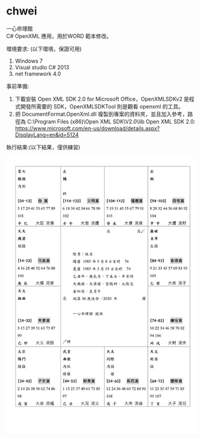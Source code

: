 # chwei
一心命理館  
C# OpenXML 應用，用於WORD 範本修改。

環境要求: (以下環境，保證可用)
1. Windows 7 
2. Visual studio C# 2013
3. net framework 4.0 

事前準備:

1. 下載安裝 Open XML SDK 2.0 for Microsoft Office，OpenXMLSDKv2 是程式開發所需要的 SDK，OpenXMLSDKTool 則是觀看 openxml 的工具。
2. 把 DocumentFormat.OpenXml.dll 複製到專案的資料夾，並且加入參考，路徑為 C:\Program Files (x86)\Open XML SDK\V2.0\lib 
   Open XML SDK 2.0: https://www.microsoft.com/en-us/download/details.aspx?DisplayLang=en&id=5124

執行結果:(以下結果，僅供練習)

<img align="center" src="https://github.com/bryan0530/chwei/blob/master/template.jpg"/>
